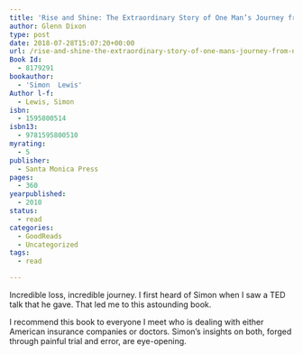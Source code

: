 ```yaml
---
title: 'Rise and Shine: The Extraordinary Story of One Man’s Journey from Near Death to Full Recovery'
author: Glenn Dixon
type: post
date: 2018-07-28T15:07:20+00:00
url: /rise-and-shine-the-extraordinary-story-of-one-mans-journey-from-near-death-to-full-recovery-2/
Book Id:
  - 8179291
bookauthor:
  - 'Simon  Lewis'
Author l-f:
  - Lewis, Simon
isbn:
  - 1595800514
isbn13:
  - 9781595800510
myrating:
  - 5
publisher:
  - Santa Monica Press
pages:
  - 360
yearpublished:
  - 2010
status:
  - read
categories:
  - GoodReads
  - Uncategorized
tags:
  - read

---
```

Incredible loss, incredible journey. I first heard of Simon when I saw a TED talk that he gave. That led me to this astounding book.

I recommend this book to everyone I meet who is dealing with either American insurance companies or doctors. Simon&#8217;s insights on both, forged through painful trial and error, are eye-opening.